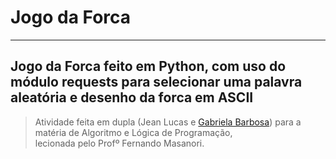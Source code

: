 <h1> Jogo da Forca </h1>

---

<h2> Jogo da Forca feito em Python, com uso do módulo requests para selecionar uma palavra aleatória e desenho da forca em ASCII </h2>

> Atividade feita em dupla (Jean Lucas e [Gabriela Barbosa](https://github.com/gabidsbarbosa)) para a matéria de Algoritmo e Lógica de Programação, <br>lecionada pelo Profº Fernando Masanori.

